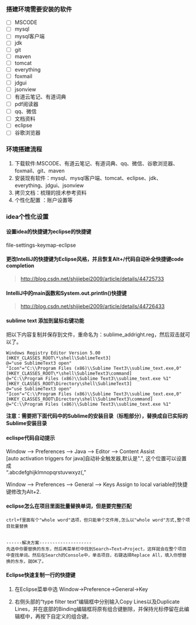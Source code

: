### 搭建环境需要安装的软件
- [ ] MSCODE  
- [ ] mysql  
- [ ] mysql客户端  
- [ ] jdk  
- [ ] git  
- [ ] maven  
- [ ] tomcat  
- [ ] everything  
- [ ] foxmail  
- [ ] jdgui  
- [ ] jsonview  
- [ ] 有道云笔记、有道词典  
- [ ] pdf阅读器
- [ ] qq、微信  
- [ ] 文档资料  
- [ ] eclipse  
- [ ] 谷歌浏览器  
### 环境搭建流程
1. 下载软件:MSCODE、有道云笔记、有道词典、qq、微信、谷歌浏览器、foxmail、git、maven
2. 安装现有软件：mysql、mysql客户端、tomcat、eclipse、jdk、everything、jdgui、jsonview
3. 拷贝文档：梳理的技术参考资料
4. 个性化配置 ：账户设置等
### idea个性化设置
#### 设置idea的快捷键为eclipse的快捷键
file-settings-keymap-eclipse
#### 更改IntelliJ的快捷键为Eclipse风格，并且恢复Alt+/代码自动补全快捷键code completion
> http://blog.csdn.net/shijiebei2009/article/details/44725733
####  IntelliJ中的main函数和System.out.println()快捷键
> http://blog.csdn.net/shijiebei2009/article/details/44726433

#### sublime text 添加到鼠标右键功能
把以下内容复制并保存到文件，重命名为：sublime_addright.reg，然后双击就可以了。  
```
Windows Registry Editor Version 5.00
[HKEY_CLASSES_ROOT\*\shell\SublimeText3]
@="use SublimeText3 open"
"Icon"="C:\\Program Files (x86)\\Sublime Text3\\sublime_text.exe,0"
[HKEY_CLASSES_ROOT\*\shell\SublimeText3\command]
@="C:\\Program Files (x86)\\Sublime Text3\\sublime_text.exe %1"
[HKEY_CLASSES_ROOT\Directory\shell\SublimeText3]
@="use SublimeText3 open"
"Icon"="C:\\Program Files (x86)\\Sublime Text3\\sublime_text.exe,0"
[HKEY_CLASSES_ROOT\Directory\shell\SublimeText3\command]
@="C:\\Program Files (x86)\\Sublime Text3\\sublime_text.exe %1"
```
**注意：需要把下面代码中的Sublime的安装目录（标粗部分），替换成自已实际的Sublime安装目录**

#### eclispe代码自动提示
Window ——> Preferences ——> Java ——> Editor ——> Content Assist  
[auto activation triggers for java]自动补全触发器,默认是".", 这个位置可以设置成  
“.abcdefghijklmnopqrstuvwxyz(,”  

Window ——> Preferences ——> General ——> Keys
Assign to local variable的快捷键修改为Alt+2. 
#### eclipse怎么在项目里面批量替换单词，但是要完整匹配
```
ctrl+f里面有个"whole word"选项，但只能单个文件用,怎么以"whole word"方式,整个项目批量替换


------解决方案--------------------
先选中你要替换的东东，然后再菜单栏中找到Search→Text→Project，这样就会在整个项目中查找单词。然后在Search的Console中，单击项目，右键选择Replace All，填入你想替换的东东，就OK了。
```
#### Eclipse快速复制一行的快捷键
1. 在Eclipse菜单中选 Window->Preference->General->Key  

2. 右侧头部的“type filter text”编辑框中分别输入Copy Lines以及Duplicate Lines，并在底部的Binding编辑框将原有组合键删除，并保持光标停留在此编辑框中，再按下自定义的组合键。  